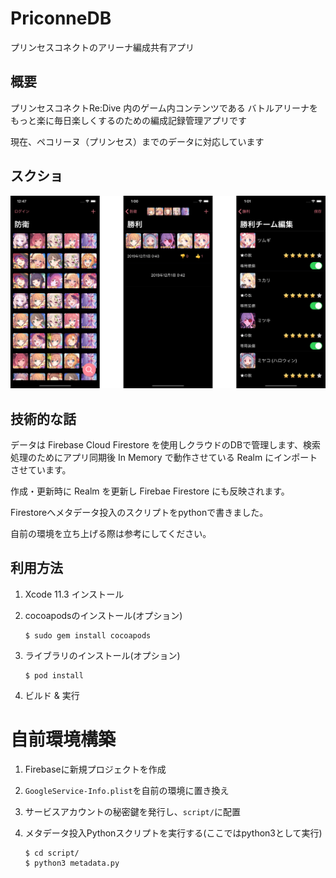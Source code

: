 # PriconneDB

プリンセスコネクトのアリーナ編成共有アプリ

## 概要

プリンセスコネクトRe:Dive 内のゲーム内コンテンツである
バトルアリーナをもっと楽に毎日楽しくするのための編成記録管理アプリです

現在、ペコリーヌ（プリンセス）までのデータに対応しています

## スクショ

![](images/app.png)

## 技術的な話

データは Firebase Cloud Firestore を使用しクラウドのDBで管理します、検索処理のためにアプリ同期後 In Memory で動作させている Realm にインポートさせています。

作成・更新時に Realm を更新し Firebae Firestore にも反映されます。

Firestoreへメタデータ投入のスクリプトをpythonで書きました。

自前の環境を立ち上げる際は参考にしてください。

## 利用方法

1. Xcode 11.3 インストール

2. cocoapodsのインストール(オプション)
   
   ```
   $ sudo gem install cocoapods
   
   ```

3. ライブラリのインストール(オプション)

   ```
   $ pod install
   ```

4. ビルド & 実行



# 自前環境構築

1. Firebaseに新規プロジェクトを作成

2. `GoogleService-Info.plist`を自前の環境に置き換え

3. サービスアカウントの秘密鍵を発行し、`script/`に配置

4. メタデータ投入Pythonスクリプトを実行する(ここではpython3として実行)
   
   ```
   $ cd script/
   $ python3 metadata.py
   ```
   
   


